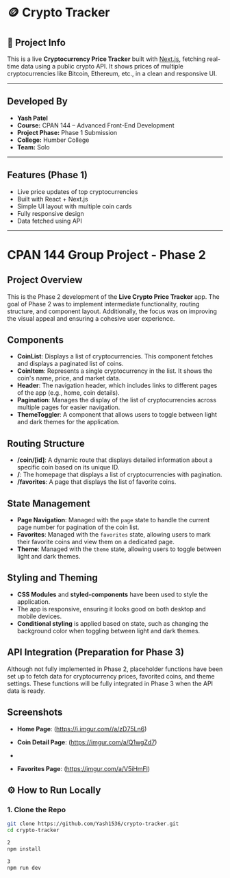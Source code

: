# 🪙 Crypto Tracker

## 📌 Project Info

This is a live **Cryptocurrency Price Tracker** built with [Next.js](https://nextjs.org), fetching real-time data using a public crypto API. It shows prices of multiple cryptocurrencies like Bitcoin, Ethereum, etc., in a clean and responsive UI.

---

## Developed By

- **Yash Patel**  
- **Course:** CPAN 144 – Advanced Front-End Development  
- **Project Phase:** Phase 1 Submission  
- **College:** Humber College  
- **Team:** Solo

---

## Features (Phase 1)

- Live price updates of top cryptocurrencies
- Built with React + Next.js
- Simple UI layout with multiple coin cards
- Fully responsive design
- Data fetched using API

---

# CPAN 144 Group Project - Phase 2

## Project Overview
This is the Phase 2 development of the **Live Crypto Price Tracker** app. The goal of Phase 2 was to implement intermediate functionality, routing structure, and component layout. Additionally, the focus was on improving the visual appeal and ensuring a cohesive user experience.

## Components

- **CoinList**: Displays a list of cryptocurrencies. This component fetches and displays a paginated list of coins.
- **CoinItem**: Represents a single cryptocurrency in the list. It shows the coin's name, price, and market data.
- **Header**: The navigation header, which includes links to different pages of the app (e.g., home, coin details).
- **Pagination**: Manages the display of the list of cryptocurrencies across multiple pages for easier navigation.
- **ThemeToggler**: A component that allows users to toggle between light and dark themes for the application.
  
## Routing Structure

- **/coin/[id]**: A dynamic route that displays detailed information about a specific coin based on its unique ID.
- **/**: The homepage that displays a list of cryptocurrencies with pagination.
- **/favorites**: A page that displays the list of favorite coins.

## State Management

- **Page Navigation**: Managed with the `page` state to handle the current page number for pagination of the coin list.
- **Favorites**: Managed with the `favorites` state, allowing users to mark their favorite coins and view them on a dedicated page.
- **Theme**: Managed with the `theme` state, allowing users to toggle between light and dark themes.

## Styling and Theming

- **CSS Modules** and **styled-components** have been used to style the application.
- The app is responsive, ensuring it looks good on both desktop and mobile devices.
- **Conditional styling** is applied based on state, such as changing the background color when toggling between light and dark themes.

## API Integration (Preparation for Phase 3)
Although not fully implemented in Phase 2, placeholder functions have been set up to fetch data for cryptocurrency prices, favorited coins, and theme settings. These functions will be fully integrated in Phase 3 when the API data is ready.

## Screenshots

- **Home Page**: (https://i.imgur.com//a/zD75Ln6)

- **Coin Detail Page**: (https://imgur.com/a/Q1wgZd7)
- 
- **Favorites Page**: (https://imgur.com/a/V5iHmFl)


## ⚙️ How to Run Locally

### 1. Clone the Repo
```bash
git clone https://github.com/Yash1536/crypto-tracker.git
cd crypto-tracker

2
npm install

3
npm run dev

